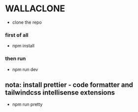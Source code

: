 # WALLACLONE 
- clone the repo 
### first of all
- npm install
### then run
- npm run dev

## nota: install prettier - code formatter and tailwindcss intellisense extensions
- npm run pretty